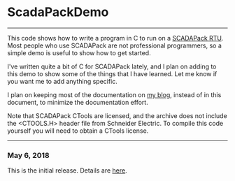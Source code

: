 # ScadaPackDemo

-------------------------------------------
This code shows how to write a program in C to run on a [SCADAPack RTU](https://www.schneider-electric.com/en/product-range-presentation/61247-scadapack-100%2C-300%2C-32/). Most people who use SCADAPack are not professional programmers, so a simple demo is useful to show how to get started. 

I've written quite a bit of C for SCADAPack lately, and I plan on adding to this demo to show some of the things that I have learned. Let me know if you want me to add anything specific. 

I plan on keeping most of the documentation on [my blog](https://parajkayande.com/), instead of in this document, to minimize the documentation effort. 

Note that SCADAPack CTools are licensed, and the archive does not include the <CTOOLS.H> header file from Schneider Electric. To compile this code yourself you will need to obtain a CTools license. 

-------------------------------------------
### May 6, 2018
This is the initial release. Details are [here](https://parajkayande.com/2018/05/24/scadapack-c-demo/).

